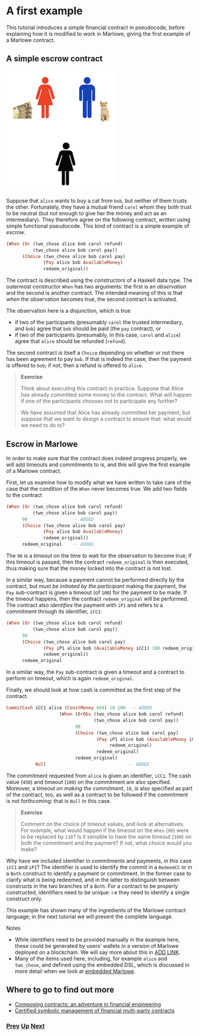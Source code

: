 # A first example

This tutorial introduces a simple financial contract in pseudocode, before explaining how it is modified to work in Marlowe, giving the first example of a Marlowe contract.

## A simple escrow contract

![Escrow](./pix/escrow.png)


Suppose that `alice` wants to buy a cat from `bob`, but neither of them trusts the other. Fortunately, they have a mutual friend `carol` whom they both trust to be neutral (but not enough to give her the money and act as an intermediary). They therefore agree on the following contract, written using simple functional pseudocode. This kind of contract is a simple example of _escrow_.
```haskell
(When (Or (two_chose alice bob carol refund)
          (two_chose alice bob carol pay))
      (Choice (two_chose alice bob carol pay)
              (Pay alice bob AvailableMoney)
              redeem_original))
```              
The contract is described using the _constructors_ of a Haskell data type. The outermost constructor `When` has two arguments: the first is an _observation_ and the second is another contract. The intended meaning of this is that _when_ the observation becomes true, the second contract is activated.

The observation here is a disjunction, which is true 
- if two of the participants (presumably `carol` the trusted intermediary, and `bob`) agree that `bob` should be paid (the `pay` contract), or 
- if two of the participants (presumably, in this case, `carol` and `alice`) agree that `alice` should be refunded (`refund`). 


The second contract is itself a `Choice` depending on whether or not there has been agreement to pay `bob`. If that is indeed the case, then the payment is offered to `bob`; if not, then a refund is offered to `alice`.

> __Exercise__
>  
> Think about executing this contract in practice. Suppose that Alice has already committed some money to the contract. What will happen if one of the participants chooses not to participate any further?
> 
> We have assumed that Alice has already committed her payment, but suppose that we want to design a contract to ensure that: what would we need to do to?

## Escrow in Marlowe

In order to make sure that the contract does indeed progress properly, we will add timeouts and commitments to is, and this will give the first example of a Marlowe contract. 

First, let us examine how to modify what we have written to take care of the case that the condition of the `When` never becomes true. We add two fields to the contract
```haskell
(When (Or (two_chose alice bob carol refund)
          (two_chose alice bob carol pay))
      90                 -- ADDED
      (Choice (two_chose alice bob carol pay)
              (Pay alice bob AvailableMoney)
              redeem_original))
      redeem_original    -- ADDED 
```  
The `90` is a _timeout_ on the time to wait for the observation to become true; if this timeout is passed, then the contract `redeem_original` is then executed, thus making sure that the money locked into the contract is not lost.

In a similar way, because a payment cannot be performed directly by the contract, but _must be initiated by the participant_ making the payment, the `Pay` sub-contract is given a timeout (of `100`) for the payment to be made. If the timeout happens, then the contract  `redeem_original` will be performed. The contract also _identifies_ the payment with `iP1` and refers to a commitment through its identifier, `iCC1`:

```haskell
(When (Or (two_chose alice bob carol refund)
          (two_chose alice bob carol pay))
      90                 
      (Choice (two_chose alice bob carol pay)
              (Pay iP1 alice bob (AvailableMoney iCC1) 100 redeem_original) -- ADDED
              redeem_original))
      redeem_original     
```  



In a similar way, the `Pay` sub-contract is given a timeout and a contract to perform on timeout, which is again `redeem_original`.

Finally, we should look at how cash is committed as the first step of the contract.

```haskell
CommitCash iCC1 alice (ConstMoney 450) 10 100  -- ADDED
                    (When (OrObs (two_chose alice bob carol refund)
                                 (two_chose alice bob carol pay))
                          90
                          (Choice (two_chose alice bob carol pay)
                                  (Pay iP1 alice bob (AvailableMoney iCC1) 100
                                       redeem_original)
                                  redeem_original)
                          redeem_original)
           Null                               -- ADDED
```
The commitment requested from `alice` is given an identifier, `iCC1`. The cash value (`450`) and timeout (`100`) on the commitment are also specified. Moreover, a _timeout on making the commitment_, `10`, is also specified as part of the contract, too, as well as a contract to be followed if the commitment is not forthcoming: that is  `Null` in this case.


> __Exercise__
>  
> Comment on the choice of timeout values, and look at alternatives. For example,  what would happen if the timeout on the `When` (`90`) were to be replaced by `110`? Is it sensible to have the same timeout (`100`) on both the commitment and the payment? If not, what choice would you make?


Why have we included identifier in commitments and payments, in this case `iCC1` and `iP1`? The identifier is used to identify the commit in a `RedeemCC` or in a `Both` construct to identify a payment or commitment. In the former case to clarify what is being redeemed, and in the latter to distinguish between constructs in the two branches of a `Both`. For a contract to be properly constructed, identifiers need to be unique: i.e they need to identify a single construct only.

This example has shown many of the ingredients of the Marlowe contract language; in the next tutorial we will present the complete language. 

Notes
- While identifiers need to be provided manually in the example here, these could be generated by users’ wallets in a version of Marlowe deployed on a blockchain. We will say more about this in [ADD LINK]().
- Many of the items used here, including, for example `alice` and `two_chose`, and defined using the embedded DSL, which is discussed in more detail when we look at [embedded Marlowe](./embedded-marlowe.md).

## Where to go to find out more

- [Composing contracts: an adventure in financial engineering](https://www.microsoft.com/en-us/research/publication/composing-contracts-an-adventure-in-financial-engineering/)
- [Certified symbolic management of financial multi-party contracts](https://dl.acm.org/citation.cfm?id=2784747)


### [Prev](./introducing-marlowe.md) [Up](./README.md) [Next](./marlowe-data.md)